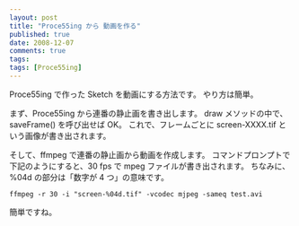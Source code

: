 ```yaml
---
layout: post
title: "Proce55ing から 動画を作る"
published: true
date: 2008-12-07
comments: true
tags:
tags: [Proce55ing]
---
```


Proce55ing で作った Sketch を動画にする方法です。
やり方は簡単。

まず、Proce55ing から連番の静止画を書き出します。
draw メソッドの中で、saveFrame() を呼び出せば OK。
これで、フレームごとに screen-XXXX.tif という画像が書き出されます。

そして、ffmpeg で連番の静止画から動画を作成します。
コマンドプロンプトで下記のようにすると、30 fps で mpeg ファイルが書き出されます。
ちなみに、%04d の部分は「数字が 4 つ」の意味です。

```
ffmpeg -r 30 -i "screen-%04d.tif" -vcodec mjpeg -sameq test.avi
```

簡単ですね。
